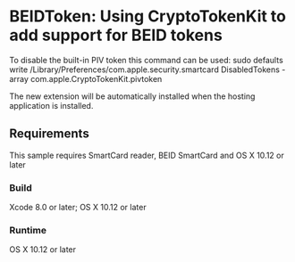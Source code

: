 # BEIDToken: Using CryptoTokenKit to add support for BEID tokens

To disable the built-in PIV token this command can be used: sudo defaults write /Library/Preferences/com.apple.security.smartcard DisabledTokens -array com.apple.CryptoTokenKit.pivtoken 

The new extension will be automatically installed when the hosting application is installed.

## Requirements

This sample requires SmartCard reader, BEID SmartCard and OS X 10.12 or later

### Build

Xcode 8.0 or later; OS X 10.12 or later

### Runtime

OS X 10.12 or later

